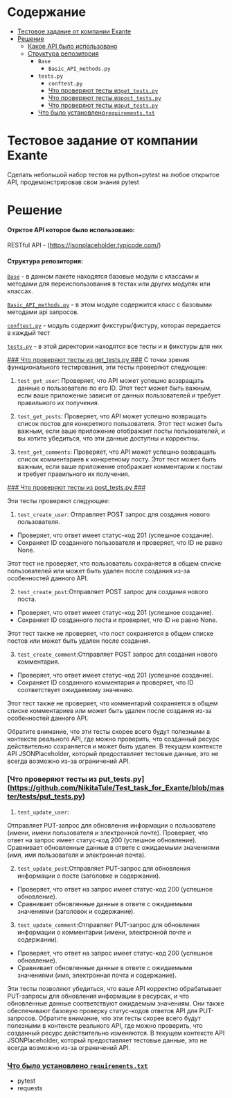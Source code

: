 

# Содержание #
* [Тестовое задание от компании Exante](https://github.com/NikitaTule/Test_task_for_Exante#%D1%82%D0%B5%D1%81%D1%82%D0%BE%D0%B2%D0%BE%D0%B5-%D0%B7%D0%B0%D0%B4%D0%B0%D0%BD%D0%B8%D0%B5-%D0%BE%D1%82-%D0%BA%D0%BE%D0%BC%D0%BF%D0%B0%D0%BD%D0%B8%D0%B8-exante)
* [Решение](https://github.com/NikitaTule/Test_task_for_Exante#%D1%80%D0%B5%D1%88%D0%B5%D0%BD%D0%B8%D0%B5)
  - [Какое API было использовано](https://github.com/NikitaTule/Test_task_for_Exante#%D0%BE%D1%82%D1%80%D0%BA%D1%82%D0%BE%D0%B5-api-%D0%BA%D0%BE%D1%82%D0%BE%D1%80%D0%BE%D0%B5-%D0%B1%D1%8B%D0%BB%D0%BE-%D0%B8%D1%81%D0%BF%D0%BE%D0%BB%D1%8C%D0%B7%D0%BE%D0%B2%D0%B0%D0%BD%D0%BE)
  - [Структура репозитория](https://github.com/NikitaTule/Test_task_for_Exante#%D1%81%D1%82%D1%80%D1%83%D0%BA%D1%82%D1%83%D1%80%D0%B0-%D1%80%D0%B5%D0%BF%D0%BE%D0%B7%D0%B8%D1%82%D0%BE%D1%80%D0%B8%D1%8F)
    - ```Base```
      - ```Basic_API_methods.py```
    - ``` tests.py ```
      - ```conftest.py```
      - [Что проверяют тесты из```get_tests.py```](https://github.com/NikitaTule/Test_task_for_Exante#%D1%87%D1%82%D0%BE-%D0%BF%D1%80%D0%BE%D0%B2%D0%B5%D1%80%D1%8F%D1%8E%D1%82-%D1%82%D0%B5%D1%81%D1%82%D1%8B-%D0%B8%D0%B7-get_testspy)
      - [Что проверяют тесты из```post_tests.py```](https://github.com/NikitaTule/Test_task_for_Exante#%D1%87%D1%82%D0%BE-%D0%BF%D1%80%D0%BE%D0%B2%D0%B5%D1%80%D1%8F%D1%8E%D1%82-%D1%82%D0%B5%D1%81%D1%82%D1%8B-%D0%B8%D0%B7-post_testspy)
      - [Что проверяют тесты из```put_tests.py```](https://github.com/NikitaTule/Test_task_for_Exante#%D1%87%D1%82%D0%BE-%D0%BF%D1%80%D0%BE%D0%B2%D0%B5%D1%80%D1%8F%D1%8E%D1%82-%D1%82%D0%B5%D1%81%D1%82%D1%8B-%D0%B8%D0%B7-post_testspy-1)
    - [Что было установлено``requirements.txt``](https://github.com/NikitaTule/Test_task_for_Exante/blob/master/README.md#%D1%87%D1%82%D0%BE-%D0%B1%D1%8B%D0%BB%D0%BE-%D1%83%D1%81%D1%82%D0%B0%D0%BD%D0%BE%D0%B2%D0%BB%D0%B5%D0%BD%D0%BE--requirementstxt)

# Тестовое задание от компании Exante #   


Сделать небольшой набор тестов на python+pytest на любое открытое API, продемонстрировав свои знания pytest



# Решение #


#### Отрктое API которое было использовано: ####
RESTful API -  (https://jsonplaceholder.typicode.com/)
#### Структура репозитория: ####

[```Base```](https://github.com/NikitaTule/Test_task_for_Exante/tree/master/Base) - в данном пакете находятся базовые модули с классами и методами для переиспользования в тестах или других модулях или классах.

[```Basic_API_methods.py```](https://github.com/NikitaTule/Test_task_for_Exante/blob/master/Base/Basic_API_methods.py) - в этом модуле содержится класс с базовыми методами api запросов.

[```conftest.py```](https://github.com/NikitaTule/Test_task_for_Exante/blob/master/tests/conftest.py) - модуль содержит фикстуры/фистуру, которая передается в каждый тест

[``` tests.py ```](https://github.com/NikitaTule/Test_task_for_Exante/tree/master/tests) - в этой директории находятся все тесты и и фикстуры для них

[### Что проверяют тесты из get_tests.py ###](https://github.com/NikitaTule/Test_task_for_Exante/blob/master/tests/get_tests.py)
С точки зрения функционального тестирования, эти тесты проверяют следующее:

1. ```test_get_user```: Проверяет, что API может успешно возвращать данные о пользователе по его ID. Этот тест может быть важным, если ваше приложение зависит от данных пользователей и требует правильного их получения.

2. ```test_get_posts```: Проверяет, что API может успешно возвращать список постов для конкретного пользователя. Этот тест может быть важным, если ваше приложение отображает посты пользователей, и вы хотите убедиться, что эти данные доступны и корректны.

3. ```test_get_comments```: Проверяет, что API может успешно возвращать список комментариев к конкретному посту. Этот тест может быть важным, если ваше приложение отображает комментарии к постам и требует правильного их получения.

[### Что проверяют тесты из post_tests.py ###](https://github.com/NikitaTule/Test_task_for_Exante/blob/master/tests/post_tests.py)


Эти тесты проверяют следующее:

1. ```test_create_user```: Отправляет POST запрос для создания нового пользователя.
* Проверяет, что ответ имеет статус-код 201 (успешное создание).
* Сохраняет ID созданного пользователя и проверяет, что ID не равно None.

Этот тест не проверяет, что пользователь сохраняется в общем списке пользователей или может быть удален после создания из-за особенностей данного API.

2. ```test_create_post```:Отправляет POST запрос для создания нового поста.
* Проверяет, что ответ имеет статус-код 201 (успешное создание).
* Сохраняет ID созданного поста и проверяет, что ID не равно None.

Этот тест также не проверяет, что пост сохраняется в общем списке постов или может быть удален после создания.

3. ```test_create_comment```:Отправляет POST запрос для создания нового комментария.
* Проверяет, что ответ имеет статус-код 201 (успешное создание).
* Сохраняет ID созданного комментария и проверяет, что ID соответствует ожидаемому значению.

Этот тест также не проверяет, что комментарий сохраняется в общем списке комментариев или может быть удален после создания из-за особенностей данного API.


Обратите внимание, что эти тесты скорее всего будут полезными в контексте реального API, где можно проверить, что созданный ресурс действительно сохраняется и может быть удален. 
В текущем контексте API JSONPlaceholder, который предоставляет тестовые данные, это не всегда возможно из-за ограничений API.

### [Что проверяют тесты из put_tests.py] (https://github.com/NikitaTule/Test_task_for_Exante/blob/master/tests/put_tests.py)


1. ``test_update_user``:

Отправляет PUT-запрос для обновления информации о пользователе (имени, имени пользователя и электронной почте).
Проверяет, что ответ на запрос имеет статус-код 200 (успешное обновление).
Сравнивает обновленные данные в ответе с ожидаемыми значениями (имя, имя пользователя и электронная почта).

2. ``test_update_post``:Отправляет PUT-запрос для обновления информации о посте (заголовке и содержании).
* Проверяет, что ответ на запрос имеет статус-код 200 (успешное обновление).
* Сравнивает обновленные данные в ответе с ожидаемыми значениями (заголовок и содержание).

3. ``test_update_comment``:Отправляет PUT-запрос для обновления информации о комментарии (имени, электронной почте и содержании).
* Проверяет, что ответ на запрос имеет статус-код 200 (успешное обновление).
* Сравнивает обновленные данные в ответе с ожидаемыми значениями (имя, электронная почта и содержание).

Эти тесты позволяют убедиться, что ваше API корректно обрабатывает PUT-запросы для обновления информации в ресурсах, и что обновленные данные соответствуют ожидаемым значениям. 
Они также обеспечивают базовую проверку статус-кодов ответов API для PUT-запросов.
Обратите внимание, что эти тесты скорее всего будут полезными в контексте реального API, где можно проверить, что созданный ресурс действительно изменяются. 
В текущем контексте API JSONPlaceholder, который предоставляет тестовые данные, это не всегда возможно из-за ограничений API.

### [Что было установлено  ``requirements.txt``](https://github.com/NikitaTule/Test_task_for_Exante/blob/master/requirements.txt) ###
* pytest
* requests


